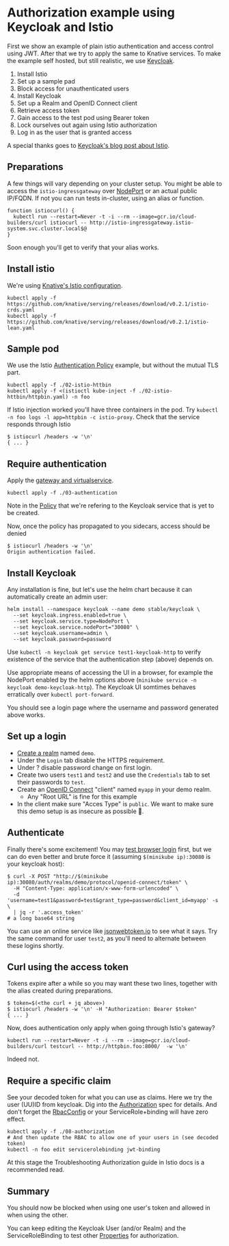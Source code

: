 # Authorization example using Keycloak and Istio

First we show an example of plain istio authentication and access control using JWT.
After that we try to apply the same to Knative services.
To make the example self hosted, but still realistic, we use [Keycloak](https://www.keycloak.org/).

1. Install Istio
1. Set up a sample pad
1. Block access for unauthenticated users
1. Install Keycloak
1. Set up a Realm and OpenID Connect client
1. Retrieve access token
1. Gain access to the test pod using Bearer token
1. Lock ourselves out again using Istio authorization
1. Log in as the user that is granted access

A special thanks goes to [Keycloak's blog ](https://blog.keycloak.org/2018/02/keycloak-and-istio.html)[post about Istio](http://planet.jboss.org/post/keycloak_and_istio).

## Preparations

A few things will vary depending on your cluster setup. You might be able to access the `istio-ingressgateway` over [NodePort]() or an actual public IP/FQDN. If not you can run tests in-cluster, using an alias or function.

```
function istiocurl() {
  kubectl run --restart=Never -t -i --rm --image=gcr.io/cloud-builders/curl istiocurl -- http://istio-ingressgateway.istio-system.svc.cluster.local$@
}
```

Soon enough you'll get to verify that your alias works.

## Install istio

We're using [Knative's Istio configuration](https://github.com/knative/serving/blob/v0.2.1/third_party/istio-1.0.2/download-istio.sh#L20).

```
kubectl apply -f https://github.com/knative/serving/releases/download/v0.2.1/istio-crds.yaml
kubectl apply -f https://github.com/knative/serving/releases/download/v0.2.1/istio-lean.yaml
```

## Sample pod

We use the Istio [Authentication Policy](https://istio.io/docs/tasks/security/authn-policy/#end-user-authentication) example,
but without the mutual TLS part.

```
kubectl apply -f ./02-istio-httbin
kubectl apply -f <(istioctl kube-inject -f ./02-istio-httbin/httpbin.yaml) -n foo
```

If Istio injection worked you'll have three containers in the pod. Try `kubectl -n foo logs -l app=httpbin -c istio-proxy`.
Check that the service responds through Istio

```
$ istiocurl /headers -w '\n'
{ ... }
```

## Require authentication

Apply the [gateway and virtualservice](https://istio.io/docs/tasks/security/authn-policy/#end-user-authentication).

```
kubectl apply -f ./03-authentication
```

Note in the [Policy](./03-authentication/policy-jwt-example.yaml) that we're refering to the Keycloak service that is yet to be created.

Now, once the policy has propagated to you sidecars, access should be denied

```
$ istiocurl /headers -w '\n'
Origin authentication failed.
```

## Install Keycloak

Any installation is fine, but let's use the helm chart because it can automatically create an admin user:

```
helm install --namespace keycloak --name demo stable/keycloak \
  --set keycloak.ingress.enabled=true \
  --set keycloak.service.type=NodePort \
  --set keycloak.service.nodePort="30080" \
  --set keycloak.username=admin \
  --set keycloak.password=password
```

Use `kubectl -n keycloak get service test1-keycloak-http` to verify existence of the service that the authentication step (above) depends on.

Use appropriate means of accessing the UI in a browser, for example the NodePort enabled by the helm options above (`minikube service -n keycloak demo-keycloak-http`).
The Keycloak UI somtimes behaves erratically over `kubectl port-forward`.

You should see a login page where the username and password generated above works.

## Set up a login

 * [Create a realm](https://www.keycloak.org/docs/latest/getting_started/index.html#creating-a-realm-and-user) named `demo`.
 * Under the `Login` tab disable the HTTPS requirement.
 * Under ? disable password change on first login.
 * Create two users `test1` and `test2` and use the `Credentials` tab to set their passwords to `test`.
 * Create an [OpenID Connect](https://www.keycloak.org/docs/latest/server_admin/index.html#oidc-clients) "client" named `myapp` in your demo realm.
   - Any "Root URL" is fine for this example
 * In the client make sure "Acces Type" is `public`. We want to make sure this demo setup is as insecure as possible 🙂.

## Authenticate

Finally there's some excitement! You may [test browser login](https://www.keycloak.org/docs/latest/getting_started/index.html#user-account-service) first, but we can do even better and brute force it (assuming `$(minikube ip):30080` is your keycloak host):

```
$ curl -X POST "http://$(minikube ip):30080/auth/realms/demo/protocol/openid-connect/token" \
  -H "Content-Type: application/x-www-form-urlencoded" \
  -d 'username=test1&password=test&grant_type=password&client_id=myapp' -s \
  | jq -r '.access_token'  
# a long base64 string
```

You can use an online service like [jsonwebtoken.io](https://www.jsonwebtoken.io/) to see what it says. Try the same command for user `test2`, as you'll need to alternate between these logins shortly.

## Curl using the access token

Tokens expire after a while so you may want these two lines, together with the alias created during preparations.

```
$ token=$(<the curl + jq above>)
$ istiocurl /headers -w '\n' -H "Authorization: Bearer $token"
{ ... }
```

Now, does authentication only apply when going through Istio's gateway?

```
kubectl run --restart=Never -t -i --rm --image=gcr.io/cloud-builders/curl testcurl -- http://httpbin.foo:8000/  -w '\n'
```

Indeed not.

## Require a specific claim

See your decoded token for what you can use as claims. Here we try the user (UU)ID from keycloak. Dig into the [Authorization](https://istio.io/docs/reference/config/authorization/) spec for details. And don't forget the [RbacConfig](https://istio.io/docs/reference/config/authorization/istio.rbac.v1alpha1/#RbacConfig) or your ServiceRole+binding will have zero effect.

```
kubectl apply -f ./08-authorization
# And then update the RBAC to allow one of your users in (see decoded token)
kubectl -n foo edit servicerolebinding jwt-binding
```

At this stage the Troubleshooting Authorization guide in Istio docs is a recommended read.

## Summary

You should now be blocked when using one user's token and allowed in when using the other.

You can keep editing the Keycloak User (and/or Realm) and the ServiceRoleBinding to test other [Properties](https://istio.io/docs/reference/config/authorization/constraints-and-properties/#properties) for authorization.
